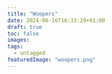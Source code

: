 ```yaml
---
title: "Woopers"
date: 2024-06-16T16:33:29+01:00
draft: true
toc: false
images:
tags:
  - untagged
featuredImage: "woopers.png"
---
```


